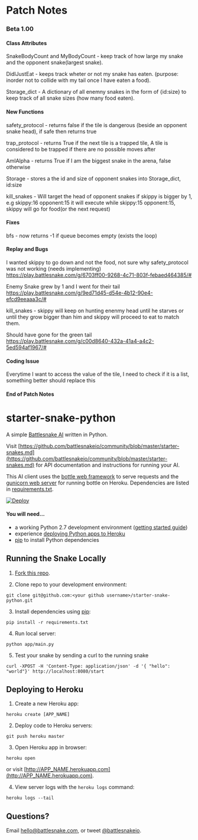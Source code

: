 # Patch Notes 

### Beta 1.00

#### Class Attributes

SnakeBodyCount and MyBodyCount - keep track of how large my snake and the opponent snake(largest snake).

DidIJustEat - keeps track wheter or not my snake has eaten. (purpose: inorder not to collide with my tail once I have eaten a food). 

Storage_dict - A dictionary of all enemny snakes in the form of {id:size} to keep track of all snake sizes (how many food eaten).

#### New Functions

safety_protocol - returns false if the tile is dangerous (beside an opponent snake head), if safe then returns true

trap_protocol - returns True if the next tile is a trapped tile, A tile is considered to be trapped if there are no possible moves after

AmIAlpha - returns True if I am the biggest snake in the arena, false otherwise

Storage - stores a the id and size of opponent snakes into Storage_dict, id:size

kill_snakes - Will target the head of opponent snakes if skippy is bigger by 1, e.g skippy:16 opponent:15 it will execute 
while skippy:15 opponent:15, skippy will go for food(or the next request)


#### Fixes

bfs - now returns -1 if queue becomes empty (exists the loop)


#### Replay and Bugs


I wanted skippy to go down and not the food, not sure why safety_protocol was not working (needs implementing)
https://play.battlesnake.com/g/6703ff00-9268-4c71-803f-febaed464385/#

Enemy Snake grew by 1 and I went for their tail
https://play.battlesnake.com/g/9ed71d45-d54e-4b12-90e4-efcd9eeaaa3c/#

kill_snakes - skippy will keep on hunting enenmy head until he starves or until they grow bigger than him 
and skippy will proceed to eat to match them. 

Should have gone for the green tail
https://play.battlesnake.com/g/c00d8640-432a-41a4-a4c2-5ed594af1967/#

#### Coding Issue

Everytime I want to access the value of the tile, I need to check if it is a list, something better should replace this

#### End of Patch Notes


# starter-snake-python

A simple [Battlesnake AI](http://battlesnake.io) written in Python. 

Visit [https://github.com/battlesnakeio/community/blob/master/starter-snakes.md](https://github.com/battlesnakeio/community/blob/master/starter-snakes.md) for API documentation and instructions for running your AI.

This AI client uses the [bottle web framework](http://bottlepy.org/docs/dev/index.html) to serve requests and the [gunicorn web server](http://gunicorn.org/) for running bottle on Heroku. Dependencies are listed in [requirements.txt](requirements.txt).

[![Deploy](https://www.herokucdn.com/deploy/button.png)](https://heroku.com/deploy)

#### You will need...

* a working Python 2.7 development environment ([getting started guide](http://hackercodex.com/guide/python-development-environment-on-mac-osx/))
* experience [deploying Python apps to Heroku](https://devcenter.heroku.com/articles/getting-started-with-python#introduction)
* [pip](https://pip.pypa.io/en/latest/installing.html) to install Python dependencies

## Running the Snake Locally

1) [Fork this repo](https://github.com/battlesnakeio/starter-snake-python/fork).

2) Clone repo to your development environment:
```
git clone git@github.com:<your github username>/starter-snake-python.git
```

3) Install dependencies using [pip](https://pip.pypa.io/en/latest/installing.html):
```
pip install -r requirements.txt
```

4) Run local server:
```
python app/main.py
```

5) Test your snake by sending a curl to the running snake
```
curl -XPOST -H 'Content-Type: application/json' -d '{ "hello": "world"}' http://localhost:8080/start
```

## Deploying to Heroku

1) Create a new Heroku app:
```
heroku create [APP_NAME]
```

2) Deploy code to Heroku servers:
```
git push heroku master
```

3) Open Heroku app in browser:
```
heroku open
```
or visit [http://APP_NAME.herokuapp.com](http://APP_NAME.herokuapp.com).

4) View server logs with the `heroku logs` command:
```
heroku logs --tail
```

## Questions?

Email [hello@battlesnake.com](mailto:hello@battlesnake.com), or tweet [@battlesnakeio](http://twitter.com/battlesnakeio).
